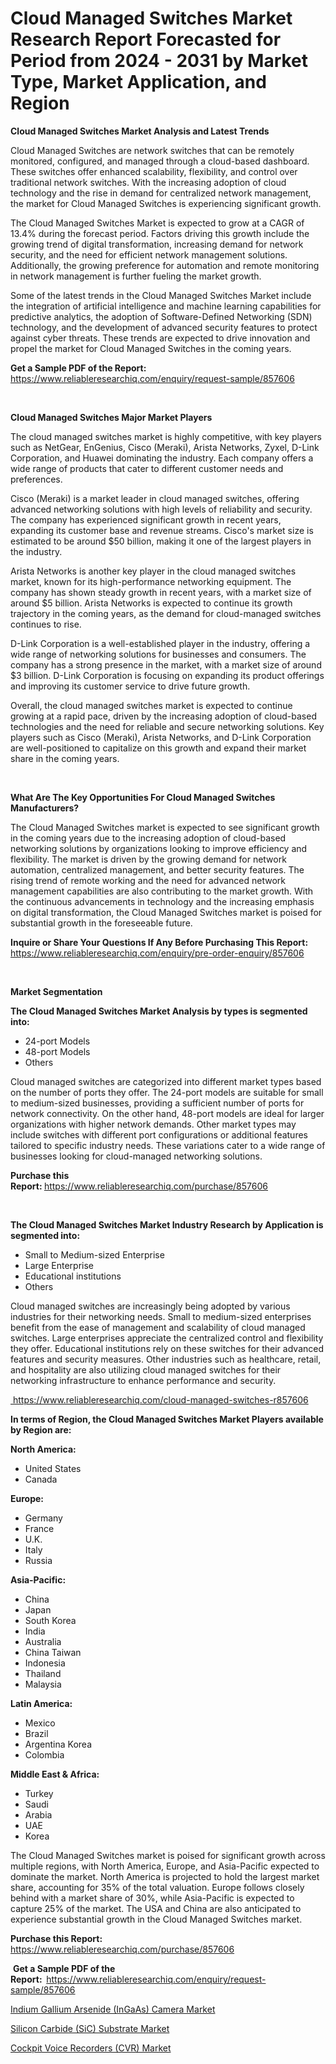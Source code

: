 <p><h1>Cloud Managed Switches Market Research Report Forecasted for Period from 2024 -  2031 by Market Type, Market Application, and Region</h1></p><p><strong>Cloud Managed Switches Market Analysis and Latest Trends</strong></p>
<p><p>Cloud Managed Switches are network switches that can be remotely monitored, configured, and managed through a cloud-based dashboard. These switches offer enhanced scalability, flexibility, and control over traditional network switches. With the increasing adoption of cloud technology and the rise in demand for centralized network management, the market for Cloud Managed Switches is experiencing significant growth.</p><p>The Cloud Managed Switches Market is expected to grow at a CAGR of 13.4% during the forecast period. Factors driving this growth include the growing trend of digital transformation, increasing demand for network security, and the need for efficient network management solutions. Additionally, the growing preference for automation and remote monitoring in network management is further fueling the market growth.</p><p>Some of the latest trends in the Cloud Managed Switches Market include the integration of artificial intelligence and machine learning capabilities for predictive analytics, the adoption of Software-Defined Networking (SDN) technology, and the development of advanced security features to protect against cyber threats. These trends are expected to drive innovation and propel the market for Cloud Managed Switches in the coming years.</p></p>
<p><strong>Get a Sample PDF of the Report:&nbsp;</strong> <a href="https://www.reliableresearchiq.com/enquiry/request-sample/857606">https://www.reliableresearchiq.com/enquiry/request-sample/857606</a></p>
<p>&nbsp;</p>
<p><strong>Cloud Managed Switches Major Market Players</strong></p>
<p><p>The cloud managed switches market is highly competitive, with key players such as NetGear, EnGenius, Cisco (Meraki), Arista Networks, Zyxel, D-Link Corporation, and Huawei dominating the industry. Each company offers a wide range of products that cater to different customer needs and preferences.</p><p>Cisco (Meraki) is a market leader in cloud managed switches, offering advanced networking solutions with high levels of reliability and security. The company has experienced significant growth in recent years, expanding its customer base and revenue streams. Cisco's market size is estimated to be around $50 billion, making it one of the largest players in the industry.</p><p>Arista Networks is another key player in the cloud managed switches market, known for its high-performance networking equipment. The company has shown steady growth in recent years, with a market size of around $5 billion. Arista Networks is expected to continue its growth trajectory in the coming years, as the demand for cloud-managed switches continues to rise.</p><p>D-Link Corporation is a well-established player in the industry, offering a wide range of networking solutions for businesses and consumers. The company has a strong presence in the market, with a market size of around $3 billion. D-Link Corporation is focusing on expanding its product offerings and improving its customer service to drive future growth.</p><p>Overall, the cloud managed switches market is expected to continue growing at a rapid pace, driven by the increasing adoption of cloud-based technologies and the need for reliable and secure networking solutions. Key players such as Cisco (Meraki), Arista Networks, and D-Link Corporation are well-positioned to capitalize on this growth and expand their market share in the coming years.</p></p>
<p>&nbsp;</p>
<p><strong>What Are The Key Opportunities For Cloud Managed Switches Manufacturers?</strong></p>
<p><p>The Cloud Managed Switches market is expected to see significant growth in the coming years due to the increasing adoption of cloud-based networking solutions by organizations looking to improve efficiency and flexibility. The market is driven by the growing demand for network automation, centralized management, and better security features. The rising trend of remote working and the need for advanced network management capabilities are also contributing to the market growth. With the continuous advancements in technology and the increasing emphasis on digital transformation, the Cloud Managed Switches market is poised for substantial growth in the foreseeable future.</p></p>
<p><strong>Inquire or Share Your Questions If Any Before Purchasing This Report:</strong> <a href="https://www.reliableresearchiq.com/enquiry/pre-order-enquiry/857606">https://www.reliableresearchiq.com/enquiry/pre-order-enquiry/857606</a></p>
<p>&nbsp;</p>
<p><strong>Market Segmentation</strong></p>
<p><strong>The Cloud Managed Switches Market Analysis by types is segmented into:</strong></p>
<p><ul><li>24-port Models</li><li>48-port Models</li><li>Others</li></ul></p>
<p><p>Cloud managed switches are categorized into different market types based on the number of ports they offer. The 24-port models are suitable for small to medium-sized businesses, providing a sufficient number of ports for network connectivity. On the other hand, 48-port models are ideal for larger organizations with higher network demands. Other market types may include switches with different port configurations or additional features tailored to specific industry needs. These variations cater to a wide range of businesses looking for cloud-managed networking solutions.</p></p>
<p><strong>Purchase this Report:&nbsp;</strong><a href="https://www.reliableresearchiq.com/purchase/857606">https://www.reliableresearchiq.com/purchase/857606</a></p>
<p>&nbsp;</p>
<p><strong>The Cloud Managed Switches Market Industry Research by Application is segmented into:</strong></p>
<p><ul><li>Small to Medium-sized Enterprise</li><li>Large Enterprise</li><li>Educational institutions</li><li>Others</li></ul></p>
<p><p>Cloud managed switches are increasingly being adopted by various industries for their networking needs. Small to medium-sized enterprises benefit from the ease of management and scalability of cloud managed switches. Large enterprises appreciate the centralized control and flexibility they offer. Educational institutions rely on these switches for their advanced features and security measures. Other industries such as healthcare, retail, and hospitality are also utilizing cloud managed switches for their networking infrastructure to enhance performance and security.</p></p>
<p><a href="https://www.reliableresearchiq.com/cloud-managed-switches-r857606">&nbsp;https://www.reliableresearchiq.com/cloud-managed-switches-r857606</a></p>
<p><strong>In terms of Region, the Cloud Managed Switches Market Players available by Region are:</strong></p>
<p>
    <p> <strong> North America: </strong>
        <ul>
            <li>United States</li>
            <li>Canada</li>
        </ul>
        </p> 
    <p> <strong> Europe: </strong>
        <ul>
            <li>Germany</li>
            <li>France</li>
            <li>U.K.</li>
            <li>Italy</li>
            <li>Russia</li>
        </ul>
        </p> 
    <p> <strong> Asia-Pacific: </strong>
        <ul>
            <li>China</li>
            <li>Japan</li>
            <li>South Korea</li>
            <li>India</li>
            <li>Australia</li>
            <li>China Taiwan</li>
            <li>Indonesia</li>
            <li>Thailand</li>
            <li>Malaysia</li>
        </ul>
        </p> 
    <p> <strong> Latin America: </strong>
        <ul>
            <li>Mexico</li>
            <li>Brazil</li>
            <li>Argentina Korea</li>
            <li>Colombia</li>
        </ul>
        </p> 
    <p> <strong> Middle East & Africa: </strong>
        <ul>
            <li>Turkey</li>
            <li>Saudi</li>
            <li>Arabia</li>
            <li>UAE</li>
            <li>Korea</li>
        </ul>
    </p>
    </p>
<p><p>The Cloud Managed Switches market is poised for significant growth across multiple regions, with North America, Europe, and Asia-Pacific expected to dominate the market. North America is projected to hold the largest market share, accounting for 35% of the total valuation. Europe follows closely behind with a market share of 30%, while Asia-Pacific is expected to capture 25% of the market. The USA and China are also anticipated to experience substantial growth in the Cloud Managed Switches market.</p></p>
<p><strong>Purchase this Report: </strong><a href="https://www.reliableresearchiq.com/purchase/857606">https://www.reliableresearchiq.com/purchase/857606</a></p>
<p>&nbsp;<strong>Get a Sample PDF of the Report:&nbsp;&nbsp;</strong><a href="https://www.reliableresearchiq.com/enquiry/request-sample/857606">https://www.reliableresearchiq.com/enquiry/request-sample/857606</a></p>
<p><strong></strong></p>
<p><p><a href="https://github.com/trackie2000/Market-Research-Report-List-1/blob/main/indium-gallium-arsenide-ingaas-camera-market.md">Indium Gallium Arsenide (InGaAs) Camera Market</a></p><p><a href="https://github.com/tiannaStark1/Market-Research-Report-List-1/blob/main/silicon-carbide-sic-substrate-market.md">Silicon Carbide (SiC) Substrate Market</a></p><p><a href="https://github.com/ferandochandle/Market-Research-Report-List-1/blob/main/cockpit-voice-recorders-cvr-market.md">Cockpit Voice Recorders (CVR) Market</a></p></p>